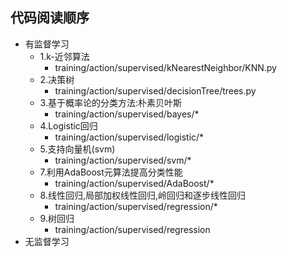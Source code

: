 ## 代码阅读顺序
- 有监督学习
    - 1.k-近邻算法
	    - training/action/supervised/kNearestNeighbor/KNN.py
    - 2.决策树
	    - training/action/supervised/decisionTree/trees.py
    - 3.基于概率论的分类方法:朴素贝叶斯
	    - training/action/supervised/bayes/*
    - 4.Logistic回归
	    - training/action/supervised/logistic/*
    - 5.支持向量机(svm)
	    - training/action/supervised/svm/*
    - 7.利用AdaBoost元算法提高分类性能
        - training/action/supervised/AdaBoost/*
    - 8.线性回归,局部加权线性回归,岭回归和逐步线性回归
        - training/action/supervised/regression/*
    - 9.树回归
        - training/action/supervised/regression
- 无监督学习
